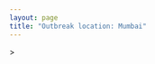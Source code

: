 ```yaml
---
layout: page
title: "Outbreak location: Mumbai"
---
```

<div id="mapid">
<script src="https://buda-magenta.github.io/hazard_map/load_map.js"></script>
><script>
var marker_outbreak = L.marker([19.075990, 72.877393],{"autoPan": true}).addTo(map); marker_outbreak.bindTooltip("Mumbai").openTooltip();

var circle_1 = L.circle([19.194329, 72.970178], {"pane": "markerPane", "color": "red", "fill": true, "fillOpacity": 0.2, "fillRule": "evenodd", "lineCap": "round", "lineJoin": "round", "opacity": 1.0, "radius": 223684, "stroke": true, "weight": 2}).addTo(map);
circle_1.bindTooltip("Thane<br>rank: 1<br>hazard index: 0.055921")

var circle_2 = L.circle([18.521428, 73.854454], {"pane": "markerPane", "color": "red", "fill": true, "fillOpacity": 0.2, "fillRule": "evenodd", "lineCap": "round", "lineJoin": "round", "opacity": 1.0, "radius": 166884, "stroke": true, "weight": 2}).addTo(map);
circle_2.bindTooltip("Pune<br>rank: 2<br>hazard index: 0.041721")

var circle_3 = L.circle([28.651718, 77.221939], {"pane": "markerPane", "color": "red", "fill": true, "fillOpacity": 0.2, "fillRule": "evenodd", "lineCap": "round", "lineJoin": "round", "opacity": 1.0, "radius": 98806, "stroke": true, "weight": 2}).addTo(map);
circle_3.bindTooltip("Delhi<br>rank: 3<br>hazard index: 0.024702")

var circle_4 = L.circle([21.170200, 72.831100], {"pane": "markerPane", "color": "red", "fill": true, "fillOpacity": 0.2, "fillRule": "evenodd", "lineCap": "round", "lineJoin": "round", "opacity": 1.0, "radius": 68683, "stroke": true, "weight": 2}).addTo(map);
circle_4.bindTooltip("Surat<br>rank: 4<br>hazard index: 0.017171")

var circle_5 = L.circle([23.021624, 72.579707], {"pane": "markerPane", "color": "red", "fill": true, "fillOpacity": 0.2, "fillRule": "evenodd", "lineCap": "round", "lineJoin": "round", "opacity": 1.0, "radius": 67703, "stroke": true, "weight": 2}).addTo(map);
circle_5.bindTooltip("Ahmedabad<br>rank: 5<br>hazard index: 0.016926")

var circle_6 = L.circle([18.627929, 73.800983], {"pane": "markerPane", "color": "red", "fill": true, "fillOpacity": 0.2, "fillRule": "evenodd", "lineCap": "round", "lineJoin": "round", "opacity": 1.0, "radius": 56090, "stroke": true, "weight": 2}).addTo(map);
circle_6.bindTooltip("Pimpri Chinchwad<br>rank: 6<br>hazard index: 0.014023")

var circle_7 = L.circle([20.011247, 73.790236], {"pane": "markerPane", "color": "red", "fill": true, "fillOpacity": 0.2, "fillRule": "evenodd", "lineCap": "round", "lineJoin": "round", "opacity": 1.0, "radius": 55005, "stroke": true, "weight": 2}).addTo(map);
circle_7.bindTooltip("Nashik<br>rank: 7<br>hazard index: 0.013751")

var circle_8 = L.circle([19.439885, 72.880383], {"pane": "markerPane", "color": "red", "fill": true, "fillOpacity": 0.2, "fillRule": "evenodd", "lineCap": "round", "lineJoin": "round", "opacity": 1.0, "radius": 48121, "stroke": true, "weight": 2}).addTo(map);
circle_8.bindTooltip("Vasai<br>rank: 8<br>hazard index: 0.012030")

var circle_9 = L.circle([15.398403, 73.812918], {"pane": "markerPane", "color": "red", "fill": true, "fillOpacity": 0.2, "fillRule": "evenodd", "lineCap": "round", "lineJoin": "round", "opacity": 1.0, "radius": 46004, "stroke": true, "weight": 2}).addTo(map);
circle_9.bindTooltip("Vasco Da Gama<br>rank: 9<br>hazard index: 0.011501")

var circle_10 = L.circle([12.979120, 77.591300], {"pane": "markerPane", "color": "red", "fill": true, "fillOpacity": 0.2, "fillRule": "evenodd", "lineCap": "round", "lineJoin": "round", "opacity": 1.0, "radius": 44964, "stroke": true, "weight": 2}).addTo(map);
circle_10.bindTooltip("Bangalore<br>rank: 10<br>hazard index: 0.011241")

var circle_11 = L.circle([17.388786, 78.461065], {"pane": "markerPane", "color": "red", "fill": true, "fillOpacity": 0.2, "fillRule": "evenodd", "lineCap": "round", "lineJoin": "round", "opacity": 1.0, "radius": 39372, "stroke": true, "weight": 2}).addTo(map);
circle_11.bindTooltip("Hyderabad<br>rank: 11<br>hazard index: 0.009843")

var circle_12 = L.circle([22.541418, 88.357691], {"pane": "markerPane", "color": "red", "fill": true, "fillOpacity": 0.2, "fillRule": "evenodd", "lineCap": "round", "lineJoin": "round", "opacity": 1.0, "radius": 29557, "stroke": true, "weight": 2}).addTo(map);
circle_12.bindTooltip("Kolkata<br>rank: 12<br>hazard index: 0.007389")

var circle_13 = L.circle([13.083694, 80.270186], {"pane": "markerPane", "color": "red", "fill": true, "fillOpacity": 0.2, "fillRule": "evenodd", "lineCap": "round", "lineJoin": "round", "opacity": 1.0, "radius": 28896, "stroke": true, "weight": 2}).addTo(map);
circle_13.bindTooltip("Chennai<br>rank: 13<br>hazard index: 0.007224")

var circle_14 = L.circle([22.297314, 73.194257], {"pane": "markerPane", "color": "red", "fill": true, "fillOpacity": 0.2, "fillRule": "evenodd", "lineCap": "round", "lineJoin": "round", "opacity": 1.0, "radius": 26209, "stroke": true, "weight": 2}).addTo(map);
circle_14.bindTooltip("Vadodara<br>rank: 14<br>hazard index: 0.006552")

var circle_15 = L.circle([19.261944, 73.194760], {"pane": "markerPane", "color": "red", "fill": true, "fillOpacity": 0.2, "fillRule": "evenodd", "lineCap": "round", "lineJoin": "round", "opacity": 1.0, "radius": 25255, "stroke": true, "weight": 2}).addTo(map);
circle_15.bindTooltip("Ulhas Nagar<br>rank: 15<br>hazard index: 0.006314")

var circle_16 = L.circle([20.432402, 73.141172], {"pane": "markerPane", "color": "red", "fill": true, "fillOpacity": 0.2, "fillRule": "evenodd", "lineCap": "round", "lineJoin": "round", "opacity": 1.0, "radius": 25033, "stroke": true, "weight": 2}).addTo(map);
circle_16.bindTooltip("Valsad<br>rank: 16<br>hazard index: 0.006258")

var circle_17 = L.circle([19.295200, 72.854400], {"pane": "markerPane", "color": "red", "fill": true, "fillOpacity": 0.2, "fillRule": "evenodd", "lineCap": "round", "lineJoin": "round", "opacity": 1.0, "radius": 24225, "stroke": true, "weight": 2}).addTo(map);
circle_17.bindTooltip("Mira-Bhayandar<br>rank: 17<br>hazard index: 0.006056")

var circle_18 = L.circle([21.149813, 79.082056], {"pane": "markerPane", "color": "red", "fill": true, "fillOpacity": 0.2, "fillRule": "evenodd", "lineCap": "round", "lineJoin": "round", "opacity": 1.0, "radius": 22083, "stroke": true, "weight": 2}).addTo(map);
circle_18.bindTooltip("Nagpur<br>rank: 18<br>hazard index: 0.005521")

var circle_19 = L.circle([17.636129, 74.298278], {"pane": "markerPane", "color": "red", "fill": true, "fillOpacity": 0.2, "fillRule": "evenodd", "lineCap": "round", "lineJoin": "round", "opacity": 1.0, "radius": 20810, "stroke": true, "weight": 2}).addTo(map);
circle_19.bindTooltip("Satara<br>rank: 19<br>hazard index: 0.005203")

var circle_20 = L.circle([19.362531, 73.078475], {"pane": "markerPane", "color": "red", "fill": true, "fillOpacity": 0.2, "fillRule": "evenodd", "lineCap": "round", "lineJoin": "round", "opacity": 1.0, "radius": 19361, "stroke": true, "weight": 2}).addTo(map);
circle_20.bindTooltip("Bhiwandi<br>rank: 20<br>hazard index: 0.004840")

var circle_21 = L.circle([12.869810, 74.843008], {"pane": "markerPane", "color": "red", "fill": true, "fillOpacity": 0.2, "fillRule": "evenodd", "lineCap": "round", "lineJoin": "round", "opacity": 1.0, "radius": 19208, "stroke": true, "weight": 2}).addTo(map);
circle_21.bindTooltip("Mangalore<br>rank: 21<br>hazard index: 0.004802")

var circle_22 = L.circle([25.531031, 78.652689], {"pane": "markerPane", "color": "red", "fill": true, "fillOpacity": 0.2, "fillRule": "evenodd", "lineCap": "round", "lineJoin": "round", "opacity": 1.0, "radius": 17151, "stroke": true, "weight": 2}).addTo(map);
circle_22.bindTooltip("Jhansi<br>rank: 22<br>hazard index: 0.004288")

var circle_23 = L.circle([19.143607, 73.295535], {"pane": "markerPane", "color": "red", "fill": true, "fillOpacity": 0.2, "fillRule": "evenodd", "lineCap": "round", "lineJoin": "round", "opacity": 1.0, "radius": 14678, "stroke": true, "weight": 2}).addTo(map);
circle_23.bindTooltip("Ambarnath<br>rank: 23<br>hazard index: 0.003670")

var circle_24 = L.circle([26.838100, 80.934600], {"pane": "markerPane", "color": "red", "fill": true, "fillOpacity": 0.2, "fillRule": "evenodd", "lineCap": "round", "lineJoin": "round", "opacity": 1.0, "radius": 14417, "stroke": true, "weight": 2}).addTo(map);
circle_24.bindTooltip("Lucknow<br>rank: 24<br>hazard index: 0.003604")

var circle_25 = L.circle([26.915458, 75.818982], {"pane": "markerPane", "color": "red", "fill": true, "fillOpacity": 0.2, "fillRule": "evenodd", "lineCap": "round", "lineJoin": "round", "opacity": 1.0, "radius": 13158, "stroke": true, "weight": 2}).addTo(map);
circle_25.bindTooltip("Jaipur<br>rank: 25<br>hazard index: 0.003290")

var circle_26 = L.circle([9.931308, 76.267414], {"pane": "markerPane", "color": "red", "fill": true, "fillOpacity": 0.2, "fillRule": "evenodd", "lineCap": "round", "lineJoin": "round", "opacity": 1.0, "radius": 11987, "stroke": true, "weight": 2}).addTo(map);
circle_26.bindTooltip("Kochi<br>rank: 26<br>hazard index: 0.002997")

var circle_27 = L.circle([8.576971, 77.050125], {"pane": "markerPane", "color": "red", "fill": true, "fillOpacity": 0.2, "fillRule": "evenodd", "lineCap": "round", "lineJoin": "round", "opacity": 1.0, "radius": 11113, "stroke": true, "weight": 2}).addTo(map);
circle_27.bindTooltip("Thiruvananthapuram<br>rank: 27<br>hazard index: 0.002778")

var circle_28 = L.circle([25.438130, 81.833800], {"pane": "markerPane", "color": "red", "fill": true, "fillOpacity": 0.2, "fillRule": "evenodd", "lineCap": "round", "lineJoin": "round", "opacity": 1.0, "radius": 10077, "stroke": true, "weight": 2}).addTo(map);
circle_28.bindTooltip("Allahabad<br>rank: 28<br>hazard index: 0.002519")

var circle_29 = L.circle([23.258486, 77.401989], {"pane": "markerPane", "color": "red", "fill": true, "fillOpacity": 0.2, "fillRule": "evenodd", "lineCap": "round", "lineJoin": "round", "opacity": 1.0, "radius": 9660, "stroke": true, "weight": 2}).addTo(map);
circle_29.bindTooltip("Bhopal<br>rank: 29<br>hazard index: 0.002415")

var circle_30 = L.circle([11.258608, 75.778874], {"pane": "markerPane", "color": "red", "fill": true, "fillOpacity": 0.2, "fillRule": "evenodd", "lineCap": "round", "lineJoin": "round", "opacity": 1.0, "radius": 9550, "stroke": true, "weight": 2}).addTo(map);
circle_30.bindTooltip("Kozhikode<br>rank: 30<br>hazard index: 0.002388")

var circle_31 = L.circle([23.160894, 79.949770], {"pane": "markerPane", "color": "red", "fill": true, "fillOpacity": 0.2, "fillRule": "evenodd", "lineCap": "round", "lineJoin": "round", "opacity": 1.0, "radius": 9470, "stroke": true, "weight": 2}).addTo(map);
circle_31.bindTooltip("Jabalpur<br>rank: 31<br>hazard index: 0.002368")

var circle_32 = L.circle([25.335649, 83.007629], {"pane": "markerPane", "color": "red", "fill": true, "fillOpacity": 0.2, "fillRule": "evenodd", "lineCap": "round", "lineJoin": "round", "opacity": 1.0, "radius": 9406, "stroke": true, "weight": 2}).addTo(map);
circle_32.bindTooltip("Varanasi<br>rank: 32<br>hazard index: 0.002352")

var circle_33 = L.circle([22.720362, 75.868200], {"pane": "markerPane", "color": "red", "fill": true, "fillOpacity": 0.2, "fillRule": "evenodd", "lineCap": "round", "lineJoin": "round", "opacity": 1.0, "radius": 8263, "stroke": true, "weight": 2}).addTo(map);
circle_33.bindTooltip("Indore<br>rank: 33<br>hazard index: 0.002066")

var circle_34 = L.circle([26.460914, 80.321759], {"pane": "markerPane", "color": "red", "fill": true, "fillOpacity": 0.2, "fillRule": "evenodd", "lineCap": "round", "lineJoin": "round", "opacity": 1.0, "radius": 7836, "stroke": true, "weight": 2}).addTo(map);
circle_34.bindTooltip("Kanpur<br>rank: 34<br>hazard index: 0.001959")

var circle_35 = L.circle([25.609324, 85.123525], {"pane": "markerPane", "color": "red", "fill": true, "fillOpacity": 0.2, "fillRule": "evenodd", "lineCap": "round", "lineJoin": "round", "opacity": 1.0, "radius": 7550, "stroke": true, "weight": 2}).addTo(map);
circle_35.bindTooltip("Patna<br>rank: 35<br>hazard index: 0.001888")

var circle_36 = L.circle([17.849907, 75.276320], {"pane": "markerPane", "color": "red", "fill": true, "fillOpacity": 0.2, "fillRule": "evenodd", "lineCap": "round", "lineJoin": "round", "opacity": 1.0, "radius": 6997, "stroke": true, "weight": 2}).addTo(map);
circle_36.bindTooltip("Solapur<br>rank: 36<br>hazard index: 0.001749")

var circle_37 = L.circle([21.237947, 81.633683], {"pane": "markerPane", "color": "red", "fill": true, "fillOpacity": 0.2, "fillRule": "evenodd", "lineCap": "round", "lineJoin": "round", "opacity": 1.0, "radius": 6915, "stroke": true, "weight": 2}).addTo(map);
circle_37.bindTooltip("Raipur<br>rank: 37<br>hazard index: 0.001729")

var circle_38 = L.circle([20.843512, 75.525927], {"pane": "markerPane", "color": "red", "fill": true, "fillOpacity": 0.2, "fillRule": "evenodd", "lineCap": "round", "lineJoin": "round", "opacity": 1.0, "radius": 6894, "stroke": true, "weight": 2}).addTo(map);
circle_38.bindTooltip("Jalgaon<br>rank: 38<br>hazard index: 0.001724")

var circle_39 = L.circle([11.001812, 76.962842], {"pane": "markerPane", "color": "red", "fill": true, "fillOpacity": 0.2, "fillRule": "evenodd", "lineCap": "round", "lineJoin": "round", "opacity": 1.0, "radius": 6725, "stroke": true, "weight": 2}).addTo(map);
circle_39.bindTooltip("Coimbatore<br>rank: 39<br>hazard index: 0.001681")

var circle_40 = L.circle([19.250000, 74.750000], {"pane": "markerPane", "color": "red", "fill": true, "fillOpacity": 0.2, "fillRule": "evenodd", "lineCap": "round", "lineJoin": "round", "opacity": 1.0, "radius": 6596, "stroke": true, "weight": 2}).addTo(map);
circle_40.bindTooltip("Ahmadnagar<br>rank: 40<br>hazard index: 0.001649")

var circle_41 = L.circle([22.305199, 70.802834], {"pane": "markerPane", "color": "red", "fill": true, "fillOpacity": 0.2, "fillRule": "evenodd", "lineCap": "round", "lineJoin": "round", "opacity": 1.0, "radius": 5759, "stroke": true, "weight": 2}).addTo(map);
circle_41.bindTooltip("Rajkot<br>rank: 41<br>hazard index: 0.001440")

var circle_42 = L.circle([24.578721, 73.686257], {"pane": "markerPane", "color": "red", "fill": true, "fillOpacity": 0.2, "fillRule": "evenodd", "lineCap": "round", "lineJoin": "round", "opacity": 1.0, "radius": 5626, "stroke": true, "weight": 2}).addTo(map);
circle_42.bindTooltip("Udaipur<br>rank: 42<br>hazard index: 0.001407")

var circle_43 = L.circle([25.895924, 82.437716], {"pane": "markerPane", "color": "red", "fill": true, "fillOpacity": 0.2, "fillRule": "evenodd", "lineCap": "round", "lineJoin": "round", "opacity": 1.0, "radius": 5275, "stroke": true, "weight": 2}).addTo(map);
circle_43.bindTooltip("Badlapur<br>rank: 43<br>hazard index: 0.001319")

var circle_44 = L.circle([20.266777, 85.843559], {"pane": "markerPane", "color": "red", "fill": true, "fillOpacity": 0.2, "fillRule": "evenodd", "lineCap": "round", "lineJoin": "round", "opacity": 1.0, "radius": 4901, "stroke": true, "weight": 2}).addTo(map);
circle_44.bindTooltip("Bhubaneswar<br>rank: 44<br>hazard index: 0.001225")

var circle_45 = L.circle([30.733442, 76.779714], {"pane": "markerPane", "color": "red", "fill": true, "fillOpacity": 0.2, "fillRule": "evenodd", "lineCap": "round", "lineJoin": "round", "opacity": 1.0, "radius": 4730, "stroke": true, "weight": 2}).addTo(map);
circle_45.bindTooltip("Chandigarh<br>rank: 45<br>hazard index: 0.001183")

var circle_46 = L.circle([10.525626, 76.213254], {"pane": "markerPane", "color": "red", "fill": true, "fillOpacity": 0.2, "fillRule": "evenodd", "lineCap": "round", "lineJoin": "round", "opacity": 1.0, "radius": 4679, "stroke": true, "weight": 2}).addTo(map);
circle_46.bindTooltip("Thrissur<br>rank: 46<br>hazard index: 0.001170")

var circle_47 = L.circle([20.993276, 75.839983], {"pane": "markerPane", "color": "red", "fill": true, "fillOpacity": 0.2, "fillRule": "evenodd", "lineCap": "round", "lineJoin": "round", "opacity": 1.0, "radius": 4416, "stroke": true, "weight": 2}).addTo(map);
circle_47.bindTooltip("Bhusawal<br>rank: 47<br>hazard index: 0.001104")

var circle_48 = L.circle([19.877263, 75.339024], {"pane": "markerPane", "color": "red", "fill": true, "fillOpacity": 0.2, "fillRule": "evenodd", "lineCap": "round", "lineJoin": "round", "opacity": 1.0, "radius": 3910, "stroke": true, "weight": 2}).addTo(map);
circle_48.bindTooltip("Aurangabad<br>rank: 48<br>hazard index: 0.000978")

var circle_49 = L.circle([8.887951, 76.595501], {"pane": "markerPane", "color": "red", "fill": true, "fillOpacity": 0.2, "fillRule": "evenodd", "lineCap": "round", "lineJoin": "round", "opacity": 1.0, "radius": 3733, "stroke": true, "weight": 2}).addTo(map);
circle_49.bindTooltip("Kollam<br>rank: 49<br>hazard index: 0.000933")

var circle_50 = L.circle([17.723128, 83.301284], {"pane": "markerPane", "color": "red", "fill": true, "fillOpacity": 0.2, "fillRule": "evenodd", "lineCap": "round", "lineJoin": "round", "opacity": 1.0, "radius": 3491, "stroke": true, "weight": 2}).addTo(map);
circle_50.bindTooltip("Visakhapatnam<br>rank: 50<br>hazard index: 0.000873")

var circle_51 = L.circle([31.634308, 74.873679], {"pane": "markerPane", "color": "red", "fill": true, "fillOpacity": 0.2, "fillRule": "evenodd", "lineCap": "round", "lineJoin": "round", "opacity": 1.0, "radius": 3426, "stroke": true, "weight": 2}).addTo(map);
circle_51.bindTooltip("Amritsar<br>rank: 51<br>hazard index: 0.000857")

var circle_52 = L.circle([25.196826, 76.000893], {"pane": "markerPane", "color": "red", "fill": true, "fillOpacity": 0.2, "fillRule": "evenodd", "lineCap": "round", "lineJoin": "round", "opacity": 1.0, "radius": 3199, "stroke": true, "weight": 2}).addTo(map);
circle_52.bindTooltip("Kota<br>rank: 52<br>hazard index: 0.000800")

var circle_53 = L.circle([26.296772, 73.035143], {"pane": "markerPane", "color": "red", "fill": true, "fillOpacity": 0.2, "fillRule": "evenodd", "lineCap": "round", "lineJoin": "round", "opacity": 1.0, "radius": 3091, "stroke": true, "weight": 2}).addTo(map);
circle_53.bindTooltip("Jodhpur<br>rank: 53<br>hazard index: 0.000773")

var circle_54 = L.circle([13.341917, 74.747323], {"pane": "markerPane", "color": "red", "fill": true, "fillOpacity": 0.2, "fillRule": "evenodd", "lineCap": "round", "lineJoin": "round", "opacity": 1.0, "radius": 3072, "stroke": true, "weight": 2}).addTo(map);
circle_54.bindTooltip("Udupi<br>rank: 54<br>hazard index: 0.000768")

var circle_55 = L.circle([26.180598, 91.753943], {"pane": "markerPane", "color": "red", "fill": true, "fillOpacity": 0.2, "fillRule": "evenodd", "lineCap": "round", "lineJoin": "round", "opacity": 1.0, "radius": 2838, "stroke": true, "weight": 2}).addTo(map);
circle_55.bindTooltip("Guwahati<br>rank: 55<br>hazard index: 0.000710")

var circle_56 = L.circle([19.169335, 77.311013], {"pane": "markerPane", "color": "red", "fill": true, "fillOpacity": 0.2, "fillRule": "evenodd", "lineCap": "round", "lineJoin": "round", "opacity": 1.0, "radius": 2779, "stroke": true, "weight": 2}).addTo(map);
circle_56.bindTooltip("Nanded Waghala<br>rank: 56<br>hazard index: 0.000695")

var circle_57 = L.circle([24.500000, 81.000000], {"pane": "markerPane", "color": "red", "fill": true, "fillOpacity": 0.2, "fillRule": "evenodd", "lineCap": "round", "lineJoin": "round", "opacity": 1.0, "radius": 2479, "stroke": true, "weight": 2}).addTo(map);
circle_57.bindTooltip("Satna<br>rank: 57<br>hazard index: 0.000620")

var circle_58 = L.circle([26.671329, 83.364583], {"pane": "markerPane", "color": "red", "fill": true, "fillOpacity": 0.2, "fillRule": "evenodd", "lineCap": "round", "lineJoin": "round", "opacity": 1.0, "radius": 2187, "stroke": true, "weight": 2}).addTo(map);
circle_58.bindTooltip("Gorakhpur<br>rank: 58<br>hazard index: 0.000547")

var circle_59 = L.circle([15.351838, 75.137985], {"pane": "markerPane", "color": "red", "fill": true, "fillOpacity": 0.2, "fillRule": "evenodd", "lineCap": "round", "lineJoin": "round", "opacity": 1.0, "radius": 2172, "stroke": true, "weight": 2}).addTo(map);
circle_59.bindTooltip("Hubli<br>rank: 59<br>hazard index: 0.000543")

var circle_60 = L.circle([9.926115, 78.114098], {"pane": "markerPane", "color": "red", "fill": true, "fillOpacity": 0.2, "fillRule": "evenodd", "lineCap": "round", "lineJoin": "round", "opacity": 1.0, "radius": 2147, "stroke": true, "weight": 2}).addTo(map);
circle_60.bindTooltip("Madurai<br>rank: 60<br>hazard index: 0.000537")

var circle_61 = L.circle([12.305183, 76.655361], {"pane": "markerPane", "color": "red", "fill": true, "fillOpacity": 0.2, "fillRule": "evenodd", "lineCap": "round", "lineJoin": "round", "opacity": 1.0, "radius": 2113, "stroke": true, "weight": 2}).addTo(map);
circle_61.bindTooltip("Mysore<br>rank: 61<br>hazard index: 0.000528")

var circle_62 = L.circle([16.850253, 74.594888], {"pane": "markerPane", "color": "red", "fill": true, "fillOpacity": 0.2, "fillRule": "evenodd", "lineCap": "round", "lineJoin": "round", "opacity": 1.0, "radius": 2035, "stroke": true, "weight": 2}).addTo(map);
circle_62.bindTooltip("Sangli<br>rank: 62<br>hazard index: 0.000509")

var circle_63 = L.circle([20.325704, 78.116914], {"pane": "markerPane", "color": "red", "fill": true, "fillOpacity": 0.2, "fillRule": "evenodd", "lineCap": "round", "lineJoin": "round", "opacity": 1.0, "radius": 2008, "stroke": true, "weight": 2}).addTo(map);
circle_63.bindTooltip("Yavatmal<br>rank: 63<br>hazard index: 0.000502")

var circle_64 = L.circle([26.698885, 88.320030], {"pane": "markerPane", "color": "red", "fill": true, "fillOpacity": 0.2, "fillRule": "evenodd", "lineCap": "round", "lineJoin": "round", "opacity": 1.0, "radius": 1886, "stroke": true, "weight": 2}).addTo(map);
circle_64.bindTooltip("Bagdogra<br>rank: 64<br>hazard index: 0.000472")

var circle_65 = L.circle([23.247245, 69.668339], {"pane": "markerPane", "color": "red", "fill": true, "fillOpacity": 0.2, "fillRule": "evenodd", "lineCap": "round", "lineJoin": "round", "opacity": 1.0, "radius": 1885, "stroke": true, "weight": 2}).addTo(map);
circle_65.bindTooltip("Bhuj<br>rank: 65<br>hazard index: 0.000471")

var circle_66 = L.circle([23.370035, 85.325013], {"pane": "markerPane", "color": "red", "fill": true, "fillOpacity": 0.2, "fillRule": "evenodd", "lineCap": "round", "lineJoin": "round", "opacity": 1.0, "radius": 1825, "stroke": true, "weight": 2}).addTo(map);
circle_66.bindTooltip("Ranchi<br>rank: 66<br>hazard index: 0.000456")

var circle_67 = L.circle([20.952407, 72.932383], {"pane": "markerPane", "color": "red", "fill": true, "fillOpacity": 0.2, "fillRule": "evenodd", "lineCap": "round", "lineJoin": "round", "opacity": 1.0, "radius": 1775, "stroke": true, "weight": 2}).addTo(map);
circle_67.bindTooltip("Navsari<br>rank: 67<br>hazard index: 0.000444")

var circle_68 = L.circle([21.977864, 76.568828], {"pane": "markerPane", "color": "red", "fill": true, "fillOpacity": 0.2, "fillRule": "evenodd", "lineCap": "round", "lineJoin": "round", "opacity": 1.0, "radius": 1745, "stroke": true, "weight": 2}).addTo(map);
circle_68.bindTooltip("Khandwa<br>rank: 68<br>hazard index: 0.000436")

var circle_69 = L.circle([22.473242, 70.055210], {"pane": "markerPane", "color": "red", "fill": true, "fillOpacity": 0.2, "fillRule": "evenodd", "lineCap": "round", "lineJoin": "round", "opacity": 1.0, "radius": 1675, "stroke": true, "weight": 2}).addTo(map);
circle_69.bindTooltip("Jamnagar<br>rank: 69<br>hazard index: 0.000419")

var circle_70 = L.circle([20.761862, 77.192172], {"pane": "markerPane", "color": "red", "fill": true, "fillOpacity": 0.2, "fillRule": "evenodd", "lineCap": "round", "lineJoin": "round", "opacity": 1.0, "radius": 1656, "stroke": true, "weight": 2}).addTo(map);
circle_70.bindTooltip("Akola<br>rank: 70<br>hazard index: 0.000414")

var circle_71 = L.circle([30.325565, 78.043681], {"pane": "markerPane", "color": "red", "fill": true, "fillOpacity": 0.2, "fillRule": "evenodd", "lineCap": "round", "lineJoin": "round", "opacity": 1.0, "radius": 1648, "stroke": true, "weight": 2}).addTo(map);
circle_71.bindTooltip("Dehradun<br>rank: 71<br>hazard index: 0.000412")

var circle_72 = L.circle([27.175255, 78.009816], {"pane": "markerPane", "color": "red", "fill": true, "fillOpacity": 0.2, "fillRule": "evenodd", "lineCap": "round", "lineJoin": "round", "opacity": 1.0, "radius": 1630, "stroke": true, "weight": 2}).addTo(map);
circle_72.bindTooltip("Agra<br>rank: 72<br>hazard index: 0.000408")

var circle_73 = L.circle([28.402979, 77.310384], {"pane": "markerPane", "color": "red", "fill": true, "fillOpacity": 0.2, "fillRule": "evenodd", "lineCap": "round", "lineJoin": "round", "opacity": 1.0, "radius": 1629, "stroke": true, "weight": 2}).addTo(map);
circle_73.bindTooltip("Faridabad<br>rank: 73<br>hazard index: 0.000407")

var circle_74 = L.circle([21.750000, 73.000000], {"pane": "markerPane", "color": "red", "fill": true, "fillOpacity": 0.2, "fillRule": "evenodd", "lineCap": "round", "lineJoin": "round", "opacity": 1.0, "radius": 1572, "stroke": true, "weight": 2}).addTo(map);
circle_74.bindTooltip("Bharuch<br>rank: 74<br>hazard index: 0.000393")

var circle_75 = L.circle([22.801519, 86.202958], {"pane": "markerPane", "color": "red", "fill": true, "fillOpacity": 0.2, "fillRule": "evenodd", "lineCap": "round", "lineJoin": "round", "opacity": 1.0, "radius": 1493, "stroke": true, "weight": 2}).addTo(map);
circle_75.bindTooltip("Jamshedpur<br>rank: 75<br>hazard index: 0.000373")

var circle_76 = L.circle([22.689507, 72.871520], {"pane": "markerPane", "color": "red", "fill": true, "fillOpacity": 0.2, "fillRule": "evenodd", "lineCap": "round", "lineJoin": "round", "opacity": 1.0, "radius": 1477, "stroke": true, "weight": 2}).addTo(map);
circle_76.bindTooltip("Nadiad<br>rank: 76<br>hazard index: 0.000369")

var circle_77 = L.circle([34.074744, 74.820444], {"pane": "markerPane", "color": "red", "fill": true, "fillOpacity": 0.2, "fillRule": "evenodd", "lineCap": "round", "lineJoin": "round", "opacity": 1.0, "radius": 1431, "stroke": true, "weight": 2}).addTo(map);
circle_77.bindTooltip("Srinagar<br>rank: 77<br>hazard index: 0.000358")

var circle_78 = L.circle([22.558499, 72.962563], {"pane": "markerPane", "color": "red", "fill": true, "fillOpacity": 0.2, "fillRule": "evenodd", "lineCap": "round", "lineJoin": "round", "opacity": 1.0, "radius": 1396, "stroke": true, "weight": 2}).addTo(map);
circle_78.bindTooltip("Anand<br>rank: 78<br>hazard index: 0.000349")

var circle_79 = L.circle([28.428262, 77.002700], {"pane": "markerPane", "color": "red", "fill": true, "fillOpacity": 0.2, "fillRule": "evenodd", "lineCap": "round", "lineJoin": "round", "opacity": 1.0, "radius": 1396, "stroke": true, "weight": 2}).addTo(map);
circle_79.bindTooltip("Gurgaon<br>rank: 79<br>hazard index: 0.000349")

var circle_80 = L.circle([16.508759, 80.618510], {"pane": "markerPane", "color": "red", "fill": true, "fillOpacity": 0.2, "fillRule": "evenodd", "lineCap": "round", "lineJoin": "round", "opacity": 1.0, "radius": 1388, "stroke": true, "weight": 2}).addTo(map);
circle_80.bindTooltip("Vijayawada<br>rank: 80<br>hazard index: 0.000347")

var circle_81 = L.circle([19.290314, 76.602903], {"pane": "markerPane", "color": "red", "fill": true, "fillOpacity": 0.2, "fillRule": "evenodd", "lineCap": "round", "lineJoin": "round", "opacity": 1.0, "radius": 1373, "stroke": true, "weight": 2}).addTo(map);
circle_81.bindTooltip("Parbhani<br>rank: 81<br>hazard index: 0.000343")

var circle_82 = L.circle([19.918233, 75.868625], {"pane": "markerPane", "color": "red", "fill": true, "fillOpacity": 0.2, "fillRule": "evenodd", "lineCap": "round", "lineJoin": "round", "opacity": 1.0, "radius": 1285, "stroke": true, "weight": 2}).addTo(map);
circle_82.bindTooltip("Jalna<br>rank: 82<br>hazard index: 0.000321")

var circle_83 = L.circle([9.500665, 76.412414], {"pane": "markerPane", "color": "red", "fill": true, "fillOpacity": 0.2, "fillRule": "evenodd", "lineCap": "round", "lineJoin": "round", "opacity": 1.0, "radius": 1265, "stroke": true, "weight": 2}).addTo(map);
circle_83.bindTooltip("Alappuzha<br>rank: 83<br>hazard index: 0.000316")

var circle_84 = L.circle([16.702841, 74.240533], {"pane": "markerPane", "color": "red", "fill": true, "fillOpacity": 0.2, "fillRule": "evenodd", "lineCap": "round", "lineJoin": "round", "opacity": 1.0, "radius": 1246, "stroke": true, "weight": 2}).addTo(map);
circle_84.bindTooltip("Kolhapur<br>rank: 84<br>hazard index: 0.000312")

var circle_85 = L.circle([11.664300, 78.146000], {"pane": "markerPane", "color": "red", "fill": true, "fillOpacity": 0.2, "fillRule": "evenodd", "lineCap": "round", "lineJoin": "round", "opacity": 1.0, "radius": 1242, "stroke": true, "weight": 2}).addTo(map);
circle_85.bindTooltip("Salem<br>rank: 85<br>hazard index: 0.000311")

var circle_86 = L.circle([23.480592, 74.917790], {"pane": "markerPane", "color": "red", "fill": true, "fillOpacity": 0.2, "fillRule": "evenodd", "lineCap": "round", "lineJoin": "round", "opacity": 1.0, "radius": 1220, "stroke": true, "weight": 2}).addTo(map);
circle_86.bindTooltip("Ratlam<br>rank: 86<br>hazard index: 0.000305")

var circle_87 = L.circle([32.718561, 74.858092], {"pane": "markerPane", "color": "red", "fill": true, "fillOpacity": 0.2, "fillRule": "evenodd", "lineCap": "round", "lineJoin": "round", "opacity": 1.0, "radius": 1173, "stroke": true, "weight": 2}).addTo(map);
circle_87.bindTooltip("Jammu<br>rank: 87<br>hazard index: 0.000293")

var circle_88 = L.circle([13.340077, 77.100621], {"pane": "markerPane", "color": "red", "fill": true, "fillOpacity": 0.2, "fillRule": "evenodd", "lineCap": "round", "lineJoin": "round", "opacity": 1.0, "radius": 1149, "stroke": true, "weight": 2}).addTo(map);
circle_88.bindTooltip("Tumkur<br>rank: 88<br>hazard index: 0.000287")

var circle_89 = L.circle([26.269721, 82.994425], {"pane": "markerPane", "color": "red", "fill": true, "fillOpacity": 0.2, "fillRule": "evenodd", "lineCap": "round", "lineJoin": "round", "opacity": 1.0, "radius": 1148, "stroke": true, "weight": 2}).addTo(map);
circle_89.bindTooltip("Burhanpur<br>rank: 89<br>hazard index: 0.000287")

var circle_90 = L.circle([15.857267, 74.506934], {"pane": "markerPane", "color": "red", "fill": true, "fillOpacity": 0.2, "fillRule": "evenodd", "lineCap": "round", "lineJoin": "round", "opacity": 1.0, "radius": 1046, "stroke": true, "weight": 2}).addTo(map);
circle_90.bindTooltip("Belgaum<br>rank: 90<br>hazard index: 0.000262")

var circle_91 = L.circle([23.666667, 72.500000], {"pane": "markerPane", "color": "red", "fill": true, "fillOpacity": 0.2, "fillRule": "evenodd", "lineCap": "round", "lineJoin": "round", "opacity": 1.0, "radius": 1031, "stroke": true, "weight": 2}).addTo(map);
circle_91.bindTooltip("Mahesana<br>rank: 91<br>hazard index: 0.000258")

var circle_92 = L.circle([28.901090, 76.580193], {"pane": "markerPane", "color": "red", "fill": true, "fillOpacity": 0.2, "fillRule": "evenodd", "lineCap": "round", "lineJoin": "round", "opacity": 1.0, "radius": 1016, "stroke": true, "weight": 2}).addTo(map);
circle_92.bindTooltip("Rohtak<br>rank: 92<br>hazard index: 0.000254")

var circle_93 = L.circle([22.383333, 82.133333], {"pane": "markerPane", "color": "red", "fill": true, "fillOpacity": 0.2, "fillRule": "evenodd", "lineCap": "round", "lineJoin": "round", "opacity": 1.0, "radius": 898, "stroke": true, "weight": 2}).addTo(map);
circle_93.bindTooltip("Bilaspur<br>rank: 93<br>hazard index: 0.000225")

var circle_94 = L.circle([30.909016, 75.851601], {"pane": "markerPane", "color": "red", "fill": true, "fillOpacity": 0.2, "fillRule": "evenodd", "lineCap": "round", "lineJoin": "round", "opacity": 1.0, "radius": 892, "stroke": true, "weight": 2}).addTo(map);
circle_94.bindTooltip("Ludhiana<br>rank: 94<br>hazard index: 0.000223")

var circle_95 = L.circle([28.863842, 78.805778], {"pane": "markerPane", "color": "red", "fill": true, "fillOpacity": 0.2, "fillRule": "evenodd", "lineCap": "round", "lineJoin": "round", "opacity": 1.0, "radius": 890, "stroke": true, "weight": 2}).addTo(map);
circle_95.bindTooltip("Moradabad<br>rank: 95<br>hazard index: 0.000223")

var circle_96 = L.circle([22.591260, 88.390964], {"pane": "markerPane", "color": "red", "fill": true, "fillOpacity": 0.2, "fillRule": "evenodd", "lineCap": "round", "lineJoin": "round", "opacity": 1.0, "radius": 865, "stroke": true, "weight": 2}).addTo(map);
circle_96.bindTooltip("Bidhan Nagar<br>rank: 96<br>hazard index: 0.000216")

var circle_97 = L.circle([14.475294, 78.821686], {"pane": "markerPane", "color": "red", "fill": true, "fillOpacity": 0.2, "fillRule": "evenodd", "lineCap": "round", "lineJoin": "round", "opacity": 1.0, "radius": 860, "stroke": true, "weight": 2}).addTo(map);
circle_97.bindTooltip("Kadapa<br>rank: 97<br>hazard index: 0.000215")

var circle_98 = L.circle([29.000653, 77.768229], {"pane": "markerPane", "color": "red", "fill": true, "fillOpacity": 0.2, "fillRule": "evenodd", "lineCap": "round", "lineJoin": "round", "opacity": 1.0, "radius": 860, "stroke": true, "weight": 2}).addTo(map);
circle_98.bindTooltip("Meerut<br>rank: 98<br>hazard index: 0.000215")

var circle_99 = L.circle([17.980609, 79.598212], {"pane": "markerPane", "color": "red", "fill": true, "fillOpacity": 0.2, "fillRule": "evenodd", "lineCap": "round", "lineJoin": "round", "opacity": 1.0, "radius": 859, "stroke": true, "weight": 2}).addTo(map);
circle_99.bindTooltip("Warangal<br>rank: 99<br>hazard index: 0.000215")

var circle_100 = L.circle([8.188047, 77.429049], {"pane": "markerPane", "color": "red", "fill": true, "fillOpacity": 0.2, "fillRule": "evenodd", "lineCap": "round", "lineJoin": "round", "opacity": 1.0, "radius": 836, "stroke": true, "weight": 2}).addTo(map);
circle_100.bindTooltip("Nagercoil<br>rank: 100<br>hazard index: 0.000209")
</script>
</div>